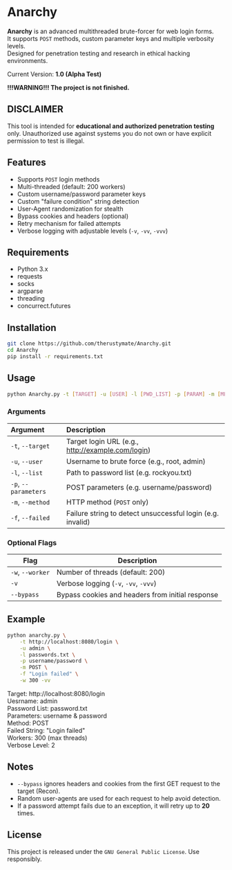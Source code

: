 # Anarchy
**Anarchy** is an advanced multithreaded brute-forcer for web login forms.<br>
It supports `POST` methods, custom parameter keys and multiple verbosity levels.<br>
Designed for penetration testing and research in ethical hacking environments.<br>

Current Version: **1.0 (Alpha Test)**

**!!!WARNING!!! The project is not finished.**

## DISCLAIMER
This tool is intended for **educational and authorized penetration testing** only. Unauthorized use against systems you do not own or have explicit permission to test is illegal.

## Features
- Supports `POST` login methods
- Multi-threaded (default: 200 workers)
- Custom username/password parameter keys
- Custom "failure condition" string detection
- User-Agent randomization for stealth
- Bypass cookies and headers (optional)
- Retry mechanism for failed attempts
- Verbose logging with adjustable levels (`-v`, `-vv`, `-vvv`)

## Requirements
- Python 3.x
- requests
- socks
- argparse
- threading
- concurrect.futures

## Installation
```bash
git clone https://github.com/therustymate/Anarchy.git
cd Anarchy
pip install -r requirements.txt
```

## Usage
```bash
python Anarchy.py -t [TARGET] -u [USER] -l [PWD_LIST] -p [PARAM] -m [METHOD] -f [FAILED]
```

### Arguments
| Argument              | Description                                                   |
|:----------------------|:--------------------------------------------------------------|
| `-t`, `--target`      | Target login URL (e.g., http://example.com/login)             |
| `-u`, `--user`        | Username to brute force (e.g., root, admin)                   |
| `-l`, `--list`        | Path to password list (e.g. rockyou.txt)                      |
| `-p`, `--parameters`  | POST parameters (e.g. username/password)                      |
| `-m`, `--method`      | HTTP method (`POST` only)                                     |
| `-f`, `--failed`      | Failure string to detect unsuccessful login (e.g. invalid)    |

### Optional Flags
| Flag             | Description                                        |
| ---------------- | -------------------------------------------------- |
| `-w`, `--worker` | Number of threads (default: 200)                   |
| `-v`             | Verbose logging (`-v`, `-vv`, `-vvv`)              |
| `--bypass`       | Bypass cookies and headers from initial response   |

## Example
```bash
python anarchy.py \
    -t http://localhost:8080/login \
    -u admin \
    -l passwords.txt \
    -p username/password \
    -m POST \
    -f "Login failed" \
    -w 300 -vv
```
Target: http://localhost:8080/login<br>
Uesrname: admin<br>
Password List: password.txt<br>
Parameters: username & password<br>
Method: POST<br>
Failed String: "Login failed"<br>
Workers: 300 (max threads)<br>
Verbose Level: 2<br>

## Notes
- `--bypass` ignores headers and cookies from the first GET request to the target (Recon).
- Random user-agents are used for each request to help avoid detection.
- If a password attempt fails due to an exception, it will retry up to **20** times.

## License
This project is released under the `GNU General Public License`. Use responsibly.
